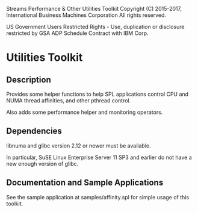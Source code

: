 Streams Performance & Other Utilities Toolkit
Copyright (C) 2015-2017, International Business Machines Corporation
All rights reserved.

US Government Users Restricted Rights -
Use, duplication or disclosure restricted
by GSA ADP Schedule Contract with IBM Corp.


Utilities Toolkit
=================

Description
-----------

Provides some helper functions to help SPL applications control CPU and NUMA
thread affinities, and other pthread control.

Also adds some performance helper and monitoring operators.

Dependencies
------------

libnuma and glibc version 2.12 or newer must be available.

In particular, SuSE Linux Enterprise Server 11 SP3 and earlier do not have
a new enough version of glibc.

Documentation and Sample Applications
-------------------------------------

See the sample application at samples/affinity.spl for simple usage of this
toolkit.

